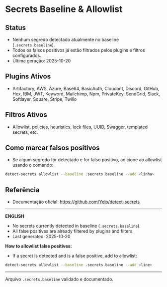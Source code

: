 # Secrets Baseline & Allowlist

## Status

- Nenhum segredo detectado atualmente no baseline (`.secrets.baseline`).
- Todos os falsos positivos já estão filtrados pelos plugins e filtros configurados.
- Última geração: 2025-10-20

## Plugins Ativos

- Artifactory, AWS, Azure, Base64, BasicAuth, Cloudant, Discord, GitHub, Hex, IBM, JWT, Keyword, Mailchimp, Npm, PrivateKey, SendGrid, Slack, Softlayer, Square, Stripe, Twilio

## Filtros Ativos

- Allowlist, policies, heuristics, lock files, UUID, Swagger, templated secrets, etc.

## Como marcar falsos positivos

- Se algum segredo for detectado e for falso positivo, adicione ao allowlist usando o comando:

```bash
detect-secrets allowlist --baseline .secrets.baseline --add <linha>
```

## Referência

- Documentação oficial: <https://github.com/Yelp/detect-secrets>

---

**ENGLISH**

- No secrets currently detected in baseline (`.secrets.baseline`).
- All false positives are already filtered by plugins and filters.
- Last generated: 2025-10-20

**How to allowlist false positives:**

- If a secret is detected and is a false positive, add to allowlist:

```bash
detect-secrets allowlist --baseline .secrets.baseline --add <line>
```

---

Arquivo `.secrets.baseline` validado e documentado.
